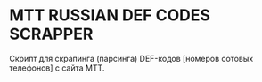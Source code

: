 # MTT RUSSIAN DEF CODES SCRAPPER

Скрипт для скрапинга (парсинга) DEF-кодов [номеров сотовых телефонов] с сайта MTT.
